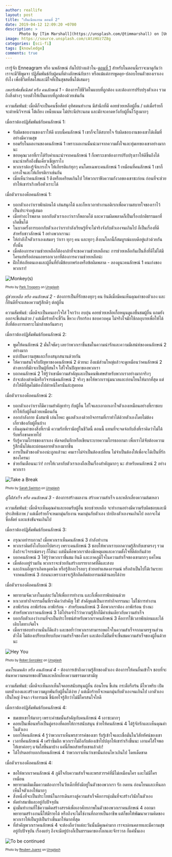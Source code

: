 ```yaml
---
author: reallife
layout: post
title: "เอ็นเนียแกรม ตอนที่ 2"
date: 2019-04-12 12:09:20 +0700
description: >
      Photo by [Tim Marshall](https://unsplash.com/@timmarshall) on [Unsplash](https://unsplash.com/)
image: https://source.unsplash.com/cAtzHUz7Z8g
categories: [sci-fi]
tags: [knowledge]
comments: true
---
```

เรารู้จัก Enneagram หรือ นพลักษณ์ กันไปบ้างแล้วใน-[ตอนที่ 1](https://sdeehub.github.io/sdee.co/sci-fi/2019-03-12-enneagram-part-one/) สำหรับในตอนนี้เราจะมาดูกันว่า เราจะมีวิธีพูดจา ปฏิสัมพันธ์กับผู้คนที่ต่างลักษณ์กับเรา หรือแม้แต่การพูดคุย-ปลอบโยนตัวของเราเองยังไง เพื่อชีวิตที่สดใสและมีใจที่เป็นสุขสดชื่นได้เสมอๆ

*เพอร์เฟคชั่นนิสต์ หรือ คนลักษณ์ 1* - ต้องการใช้ชีวิตในแบบที่ถูกต้อง และต้องการปรับปรุงตัวเอง รวมถึงสิ่งต่างๆ รอบตัวให้เป็นแบบที่ถูกต้องด้วยเช่นกัน

ความสัมพันธ์: เมื่อดีก็จะเป็นคนซื่อสัตย์ อุทิศตนทำงาน มีสำนึกที่ดี คอยช่วยเหลือผู้อื่น / แต่เมื่อร้ายก็จะตำหนิวิจารณ์ โต้เถียง เหน็บแนม ไม่ประนีประนอม และมักจะคาดหวังกับผู้อื่นไว้สูงมากๆ

เมื่อเราต้องปฏิสัมพันธ์กับคนลักษณ์ 1:
- รับผิดชอบงานของเราให้ดี แบบนี้คนลักษณ์ 1 เขาก็จะได้สบายใจ รับผิดชอบงานของเขาได้เต็มที่อย่างมีความสุข
- ยอมรับในผลงานของคนลักษณ์ 1 เพราะผลงานนั้นน่ะมาจากความตั้งใจและทุ่มเทของเขาอย่างมากนะ
- ขอบคุณเวลาที่เราได้รับคำแนะนำจากคนลักษณ์ 1 ก็เพราะเขาต้องการปรับปรุงเราให้ดีขึ้นถึงได้แนะนำหรือถึงขั้นเคี่ยวเข็ญเราไง
- พวกเราต้องรู้จักเกรงใจ ให้เกียรติแก่ทุกๆ คนโดยเฉพาะคนลักษณ์ 1 เหมือนที่คนลักษณ์ 1 เขาก็เกรงใจและให้เกียรติเราเช่นกัน
- เมื่อเห็นว่าคนลักษณ์ 1 ตึงหรือเครียดเกินไป ให้พวกเราฟังความกังวลของเขาซะก่อน ก่อนที่จะช่วยทำให้เขาร่าเริงหรือหัวเราะได้

เมื่อตัวเราเองคือคนลักษณ์ 1:
- บอกตัวเองว่าเราพักผ่อนได้ เล่นสนุกได้ และก็หาเวลาทำงานอดิเรกเพื่อความสบายใจของเราไว้เป็นประจำอยู่เสมอ
- เมื่อทำอะไรพลาด บอกกับตัวเราเองว่าเราก็พลาดได้ และความผิดพลาดก็เป็นเรื่องปกติธรรมดาที่เกิดขึ้นได้
- ในบางครั้งการบอกกับตัวเองว่าเรากำลังเรียนรู้ที่จะไม่จริงจังกับตัวเองจนเกินไป ก็เป็นเรื่องที่ดีสำหรับชาวลักษณ์ 1 อย่างพวกเรานะ
- ให้กำลังใจตัวเราเองเสมอๆ ว่าเรา ทุกๆ คน และทุกๆ สิ่งบนโลกนี้ก็สมบูรณ์แบบดีอยู่แล้วด้วยกันทั้งนั้น
- เมื่อต้องการความช่วยเหลือก็ต้องกล้าที่จะขอความช่วยเหลือนะ การช่วยเหลือกันเป็นสิ่งที่ดีไม่ได้มีใครแย่หรืออ่อนแอหรอกเวลาที่ต้องการความช่วยเหลือน่ะ
- ฝึกให้อภัยตนเองและผู้อื่นที่ยังมีข้อบกพร่องหรือข้อผิดพลาด - ลองดูนะคนลักษณ์ 1 คนเก่งของพวกเรา!

![Monkey(s)](https://source.unsplash.com/RAtKWVlfdf4/400x275)

<sup><sub>Photo by [Park Troopers](https://unsplash.com/@parktroopers) on [Unsplash](https://unsplash.com/)</sub></sup>

*ผู้ช่วยเหลือ หรือ คนลักษณ์ 2* - ต้องการเป็นที่รักของทุกๆ คน ยินดีเมื่อมีคนเห็นคุณค่าของตัวเอง และก็ยินดีที่จะแสดงความรู้สึกดีๆ ต่อผู้อื่น

ความสัมพันธ์: เมื่อดีจะเป็นคนเอาใจใส่ ใจกว้าง อบอุ่น คอยช่วยเหลือเกื้อหนุนดูแลชื่นชมผู้อื่น แถมยังออกจะขี้เล่นด้วย / แต่เมื่อร้ายก็จะขี้วีน ขี้หวง เรียกร้อง ชอบควบคุม ไม่จริงใจมักใช้กลอุบายเพื่อให้ได้สิ่งที่ต้องการเพราะไม่กล้าขอกันตรงๆ

เมื่อเราต้องปฏิสัมพันธ์กับคนลักษณ์ 2:
- พูดให้คนลักษณ์ 2 มั่นใจชัดๆ เลยว่าพวกเราชื่นชมในความน่ารักและความมีเสน่ห์ของคนลักษณ์ 2 อย่างมาก
- แบ่งปันความสุขและเรื่องสนุกสนานด้วยกัน
- ให้ความสนใจกับปัญหาของคนลักษณ์ 2 ด้วยนะ ถึงแม้ส่วนใหญ่แล้วจะดูเหมือนว่าคนลักษณ์ 2 ต่างหากที่มักจะเป็นผู้ที่สนใจ ใส่ใจในปัญหาของพวกเรา
- บอกคนลักษณ์ 2 ให้รู้ว่าเขามีความสำคัญและเป็นคนพิเศษสำหรับพวกเราอย่างมากจริงๆ
- ถ้าจะต้องตำหนิหรือวิจารณ์คนลักษณ์ 2 จริงๆ ขอให้พวกเรานุ่มนวลและอ่อนโยนให้มากที่สุด แต่ถ้าให้ดีที่สุดไม่ต้องไปตำหนิใครนั่นล่ะสุดยอด

เมื่อตัวเราเองคือคนลักษณ์ 2:
- บอกตัวเองว่าเราก็มีความสำคัญเท่าๆ กับผู้อื่น ใส่ใจและเอาอกเอาใจตัวเองเหมือนอย่างที่เราชอบทำให้กับผู้อื่นด้วยเหมือนกัน
- ออกกำลังกาย นั่งสมาธิ เล่นโยคะ ดูแลตัวเองด้วยกิจกรรมที่เราทำได้ด้วยตัวเองโดยไม่ต้องเกี่ยวข้องกับผู้อื่นบ้าง
- เห็นคุณค่าของสิ่งที่เรามี ความรักที่เรามีอยู่ในชีวิตนี้ ตอนนี้ แทนที่จะจดจ่อกับสิ่งที่เราคิดว่าไม่ได้รับหรือขาดหายไป
- รับรู้ความโกรธของเราเอง หัดจดบันทึกหรือเขียนระบายความโกรธออกมา เพื่อเราได้จับต้องความรู้สึกนั้นได้และผ่อนคลายตัวเองมากขึ้น
- การเป็นตัวของตัวเองน่ะถูกแล้วนะ คนเราไม่จำเป็นต้องเปลี่ยน ไม่จำเป็นต้องให้เพื่อจะได้เป็นที่รักของใครนะ
- ช่วยกันเตือนนะว่า! การให้เวลากับตัวเราเองถือเป็นเรื่องสำคัญมากๆ นะ สำหรับคนลักษณ์ 2 อย่างพวกเรา

![Take a Break](https://source.unsplash.com/_yB6kWwSDAs/400x267)

<sup><sub>Photo by [Sarah Swinton](https://unsplash.com/@venturing_sarah) on [Unsplash](https://unsplash.com/)</sub></sup>

*ผู้ใฝ่สำเร็จ หรือ คนลักษณ์ 3* - ต้องการสร้างผลงาน สร้างความสำเร็จ และหลีกเลี่ยงความล้มเหลว

ความสัมพันธ์: เมื่อดีจะเห็นคุณค่าและยอมรับผู้อื่น ชอบช่วยเหลือ จะทำงานอย่างมีความรับผิดชอบและมีประสิทธิภาพ / แต่เมื่อร้ายก็จะหมกมุ่นกับงาน หมกมุ่นกับตัวเอง ปกป้องตัวเองจนเกินไป ออกจะไม่ซื่อสัตย์ และแข่งขันจนเกินไป

เมื่อเราต้องปฏิสัมพันธ์กับคนลักษณ์ 3:
- กรุณาอย่ารบกวน! เมื่อพวกเราเห็นคนลักษณ์ 3 กำลังทำงาน
- พวกเราคิดยังไงก็บอกไปตรงๆ เพราะคนลักษณ์ 3 ชอบให้พวกเราบอกความรู้สึกกับเขาตรงๆ รวมถึงถ้าจะวิจารณ์ตรงๆ ก็ได้นะ แต่นั่นคือพวกเราต้องมีเหตุผลและความตั้งใจที่ดีต่อกันด้วย
- บอกคนลักษณ์ 3 ให้รู้ว่าพวกเราชื่นชม ยินดี และภาคภูมิใจในความสำเร็จของเขามากๆ แค่ไหน
- เมื่อต้องอยู่ร่วมกัน พวกเราจะช่วยกันสร้างบรรยากาศที่ดีและสงบ
- และถ้าเผอิญเราเกิดหงุดหงิด หรือรู้สึกอะไรลบๆ ช่วยอย่าแสดงอารมณ์ หรือถ้าเป็นไปได้เว้นระยะจากคนลักษณ์ 3 ก่อนนะเพราะเขาจะรู้สึกอึดอัดต่ออารมณ์ด้านลบได้ง่าย

เมื่อตัวเราเองคือคนลักษณ์ 3:
- พยายามจัดเวลาในแต่ละวันให้เพื่อการทำงาน และก็เพื่อการพักผ่อนด้วย
- หาเวลาทำกิจกรรมอื่นที่เราคิดว่าสำคัญ ใช่! สำคัญแต่เป็นการทำกิจกรรมนะ ไม่ใช่การทำงาน
- ลาพักร้อน ลาพักร้อน ลาพักร้อน - สำหรับคนลักษณ์ 3 คือพวกเราต้อง ลาพักร้อน บ้างนะ
- สำหรับพวกเราคนลักษณ์ 3 ได้โปรดจำไว้ว่าความรู้สึกก็มีค่าเช่นเดียวกับความสำเร็จ
- บอกกับตัวเองว่างานที่จะเป็นประโยชน์สำหรับพวกเราคนลักษณ์ 3 คือการใช้เวลาพักผ่อนและได้เติบโตทางจิตใจ
- เมื่อเราชอบทำงานนั่นก็ดีแล้ว และขอย้ำว่าพวกเราสามารถพอใจในความสำเร็จจากมาตรฐานส่วนตัวได้ ไม่ต้องเปรียบเทียบกับความสำเร็จของใคร และต้องไม่ลืมที่จะชื่นชมความสำเร็จของผู้อื่นด้วยนะ

![Hey You](https://source.unsplash.com/ShXbeohihGo/400x266)

<sup><sub>Photo by [Rober González](https://unsplash.com/@robergd) on [Unsplash](https://unsplash.com/)</sub></sup>

*คนโรแมนติก หรือ คนลักษณ์ 4* - ต้องการเข้าถึงความรู้สึกของตัวเอง ต้องการให้คนอื่นเข้าใจ ชอบที่จะค้นหาความหมายของชีวิตและหลีกเลี่ยงความธรรมดาสามัญ

ความสัมพันธ์: เมื่อดีจะเห็นอกเห็นใจคอยสนับสนุนผู้อื่น อ่อนโยน ขี้เล่น กระตือรือร้น มีไหวพริบ เปิดเผยตัวเองและสร้างความผูกพันกับผู้อื่นได้ง่าย / แต่เมื่อร้ายก็จะหมกมุ่นกับตัวเองจนเกินไป เอาตัวเองเป็นใหญ่ อิจฉา เจ้าอารมณ์ ขี้น้อยใจรู้สึกว่าไม่มีใครสนใจใยดี

เมื่อเราต้องปฏิสัมพันธ์กับคนลักษณ์ 4:
- ชมเชยเขาให้มากๆ เพราะคำชมนั้นสำคัญกับคนลักษณ์ 4 เอาซะมากๆ
- คอยเป็นเพื่อนหรือเป็นคู่ครองที่คอยให้การสนับสนุน ช่วยให้คนลักษณ์ 4 ได้รู้จักรักและเห็นคุณค่าในตัวเอง
- บอกให้คนลักษณ์ 4 รู้ว่าพวกเราเห็นพรสวรรค์ของเขา รับรู้เข้าใจและเชื่อมั่นในวิสัยทัศน์ของเขา
- เวลาที่คนลักษณ์ 4 เศร้าซึมลึก พวกเราไม่ถึงกับต้องเข้าไปปลุกให้เขาร่าเริงขึ้นนะ เอาแค่ใส่ใจพอให้เขาค่อยๆ แจ่มใสขึ้นมาบ้าง แค่นี้ก็พอสำหรับเขาแล้วล่ะ!
- ได้โปรดอย่าบอกกับคนลักษณ์ 4 ว่าพวกเราเห็นว่าเขานั้นอ่อนไหวเกินไป โดยเด็ดขาด

เมื่อตัวเราเองคือคนลักษณ์ 4:
- ขอให้พวกเราคนลักษณ์ 4 ภูมิใจกับความสำเร็จและพรสวรรค์ที่มีไม่เหมือนใคร และไม่มีใครเหมือน
- พยายามเติมเต็มความต้องการในวัยเด็กที่ยังมีอยู่ในตัวของพวกเรา รัก อดทน อ่อนโยนและเห็นอกเห็นใจตัวเองให้มากๆ
- สิ่งหนึ่งที่จะเป็นประโยชน์ในการเดินทางสู่ความสำเร็จคือการมุ่งมั่นที่จะสร้างวินัยในตัวเอง
- หัดทำสมาธิและอยู่กับปัจจุบัน
- มุ่งมั่นทำงานที่ใช้ความคิดสร้างสรรค์เพื่อเอาศักยภาพในตัวของพวกเราคนลักษณ์ 4 ออกมา พยายามสร้างงานนี้ให้มีรายได้ หรือถึงจะไม่ใช่งานที่กลายเป็นอาชีพ แต่ก็ขอให้พัฒนาความคิดของพวกเราให้เป็นรูปเป็นร่างขึ้นมาให้มากที่สุด
- ที่สำคัญพวกเราคนลักษณ์ 4 จะต้องถือว่าแต่ละวันนั้นมีคุณค่ามาก เราจะผ่อนคลายและมีความสุขอยู่กับปัจจุบัน เรื่องแย่ๆ ถึงจะมีอยู่บ้างก็เป็นธรรมดาของโลกและจักรวาล ก็แค่นั้นเอง

![To be continued](https://source.unsplash.com/C4sxVxcXEQg/400x267)

<sup><sub>Photo by [Reuben Juarez](https://unsplash.com/@sunnystate) on [Unsplash](https://unsplash.com/)</sub></sup>
